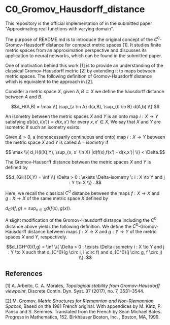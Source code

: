 # C0_Gromov_Hausdorff_distance

This repository is the official implementation of in the submitted paper "Approximating real functions with varying domain".

The purpose of README.md is to introduce the original concept of the $C^0$-Gromov-Hausdorff distance for compact metric spaces [1]. It studies finite metric spaces from an approximation perspective and discusses its application to neural networks, which can be found in the submitted paper.


One of motivation behind this work [1] is to provide an understanding of the classical Gromov-Hausdorff metric [2] by extending it to maps between metric spaces. The following definition of Gromov-Hausdorff distance which is equivalent to the approach in [2].

Consider a metric space $X$, given $A,B \subset X$ we define the hausdorff distance between $A$ and $B$.

$$d_H(A,B) = \max \\{ \sup_{a \in A} d(a,B), \sup_{b \in B} d(A,b) \\}.$$

An isometry between the metric spaces $X$ and $Y$ is an onto map $i : X \to Y$ satisfying $d(i(x),i(x')) = d(x,x')$ for every $x, x' \in X$, We say that $X$ and $Y$ are isometric if such an isometry exists.

Given $\Delta >0$, a (noncecessarily continuous and onto) map $i : X \to Y$ between the metric space $X$ and $Y$ is called $\Delta-isometry$ if

$$ \max \\{ d_H(i(X),Y), \sup_{x, x' \in X} |d(f(x),f(x') - d(x,x')| \\} < \Delta.$$

The Gromov-Hausorff distance between the metric spaces $X$ and $Y$ is defined by

$$d_{GH}(X,Y) = \inf \\{ \Delta > 0 : \exists \Delta-isometry \: i : X \to Y and j : Y \to X   \\} . $$

Here, we recall the classical $C^0$ distance between the maps $f : X \to X$ and $g : X \to X$ of the same metric space $X$ defined by

$d_{C^0}(f,g) = \sup_{x \in X} d(f(x),g(x))$.

A slight modification of the Gromov-Hausdorff distance including the $C^0$ distance above yields the following definition. We define the $C^0$-Gromov-Hausdorff distance between maps $f:X \to X$ and $g :Y \to Y$ of the metric spaces $X$ and $Y$, respectively.

$$d_{GH^0}(f,g) = \inf \\{ \Delta > 0 : \exists \Delta-isometry i : X \to Y and j : Y \to X such that d_{C^0}(g \circ i, i \circ f) and d_{C^0}(j \circ g, f \circ j) \\}. $$




## References

[1] A. Arbeito, C. A. Morales, *Topological stability from Gromov-Hausdorff viewpoint*, Discrete Contin. Dyn. Syst. 37 (2017), no. 7, 3531–3544.

[2] M. Gromov, *Metric Structures for Riemannian and Non-Riemannian Spaces*, Based on the 1981 French original. With appendices by M. Katz, P. Pansu and S. Semmes. Translated from the French by Sean Michael Bates. Progress in Mathematics, 152. Birkhäuser Boston, Inc. , Boston, MA, 1999.
